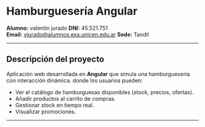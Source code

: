 #  Hamburguesería Angular

**Alumno:** valentin jurado
**DNI:** 45.521.751  
**Email:** vjurado@alumnos.exa.unicen.edu.ar
**Sede:** Tandil

---

##  Descripción del proyecto

Aplicación web desarrollada en **Angular** que simula una hamburguesería con interacción dinámica. donde los usuarios pueden:

- Ver el catálogo de hamburguesas disponibles (stock, precios, ofertas).
- Añadir productos al carrito de compras.
- Gestionar stock en tiempo real.
- Visualizar promociones.

---


